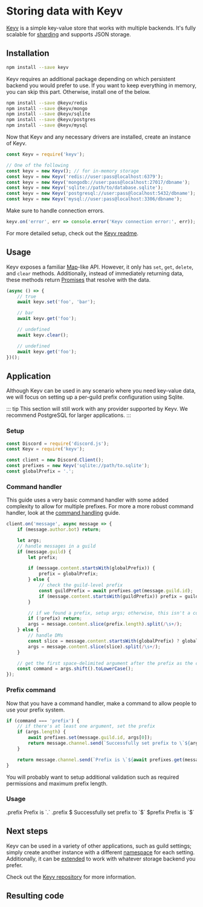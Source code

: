 # Storing data with Keyv

[Keyv](https://github.com/lukechilds/keyv) is a simple key-value store that works with multiple backends. It's fully scalable for [sharding](/sharding/) and supports JSON storage.

## Installation

```bash
npm install --save keyv
```

Keyv requires an additional package depending on which persistent backend you would prefer to use. If you want to keep everything in memory, you can skip this part. Otherwise, install one of the below.

```bash
npm install --save @keyv/redis
npm install --save @keyv/mongo
npm install --save @keyv/sqlite
npm install --save @keyv/postgres
npm install --save @keyv/mysql
```

Now that Keyv and any necessary drivers are installed, create an instance of Keyv.
```js
const Keyv = require('keyv');

// One of the following
const keyv = new Keyv(); // for in-memory storage
const keyv = new Keyv('redis://user:pass@localhost:6379');
const keyv = new Keyv('mongodb://user:pass@localhost:27017/dbname');
const keyv = new Keyv('sqlite://path/to/database.sqlite');
const keyv = new Keyv('postgresql://user:pass@localhost:5432/dbname');
const keyv = new Keyv('mysql://user:pass@localhost:3306/dbname');
```

Make sure to handle connection errors.

```js
keyv.on('error', err => console.error('Keyv connection error:', err));
```

For more detailed setup, check out the [Keyv readme](https://github.com/lukechilds/keyv/blob/master/README.md).

## Usage

Keyv exposes a familiar [Map](https://developer.mozilla.org/en-US/docs/Web/JavaScript/Reference/Global_Objects/Map)-like API. However, it only has `set`, `get`, `delete`, and `clear` methods. Additionally, instead of immediately returning data, these methods return [Promises](/additional-info/async-await.md) that resolve with the data.

```js
(async () => {
    // true
    await keyv.set('foo', 'bar');

    // bar
    await keyv.get('foo');

    // undefined
    await keyv.clear();

    // undefined
    await keyv.get('foo');
})();
```

## Application

Although Keyv can be used in any scenario where you need key-value data, we will focus on setting up a per-guild prefix configuration using Sqlite.

::: tip
This section will still work with any provider supported by Keyv. We recommend PostgreSQL for larger applications.
:::

### Setup

```js
const Discord = require('discord.js');
const Keyv = require('keyv');

const client = new Discord.Client();
const prefixes = new Keyv('sqlite://path/to.sqlite');
const globalPrefix = '.';
```

### Command handler

This guide uses a very basic command handler with some added complexity to allow for multiple prefixes. For more a more robust command handler, look at the [command handling](/command-handling/) guide.

```js
client.on('message', async message => {
    if (message.author.bot) return;

    let args;
    // handle messages in a guild
    if (message.guild) {
        let prefix;

        if (message.content.startsWith(globalPrefix)) {
            prefix = globalPrefix;
        } else {
            // check the guild-level prefix
            const guildPrefix = await prefixes.get(message.guild.id);
            if (message.content.startsWith(guildPrefix)) prefix = guildPrefix;
        }

        // if we found a prefix, setup args; otherwise, this isn't a command
        if (!prefix) return;
        args = message.content.slice(prefix.length).split(/\s+/);
    } else {
        // handle DMs
        const slice = message.content.startsWith(globalPrefix) ? globalPrefix.length : 0;
        args = message.content.slice(slice).split(/\s+/);
    }

    // get the first space-delimited argument after the prefix as the command
    const command = args.shift().toLowerCase();
});
```

### Prefix command

Now that you have a command handler, make a command to allow people to use your prefix system.
```js
if (command === 'prefix') {
    // if there's at least one argument, set the prefix
    if (args.length) {
        await prefixes.set(message.guild.id, args[0]);
        return message.channel.send(`Successfully set prefix to \`${args[0]}\``);
    }

    return message.channel.send(`Prefix is \`${await prefixes.get(message.guild.id) || globalPrefix}\``);
}
```

You will probably want to setup additional validation such as required permissions and maximum prefix length.

### Usage

<div is="discord-messages">
    <discord-message author="User" avatar="djs">
        .prefix
    </discord-message>
    <discord-message author="Tutorial Bot" :bot="true">
        Prefix is `.`
    </discord-message>
    <discord-message author="User" avatar="djs">
        .prefix $
    </discord-message>
    <discord-message author="Tutorial Bot" :bot="true">
        Successfully set prefix to `$`
    </discord-message>
    <discord-message author="User" avatar="djs">
        $prefix
    </discord-message>
    <discord-message author="Tutorial Bot" :bot="true">
        Prefix is `$`
    </discord-message>
</div>

## Next steps

Keyv can be used in a variety of other applications, such as guild settings; simply create another instance with a different [namespace](https://github.com/lukechilds/keyv#namespaces) for each setting. Additionally, it can be [extended](https://github.com/lukechilds/keyv#third-party-storage-adapters) to work with whatever storage backend you prefer.

Check out the [Keyv repository](https://github.com/lukechilds/keyv) for more information.

## Resulting code

<resulting-code />
